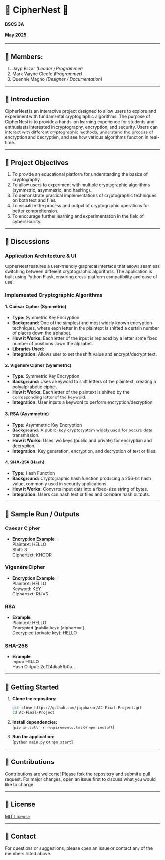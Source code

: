 # 🔐 CipherNest 🔐

#### BSCS 3A

#### May 2025

---

## 👥 Members:
1. Jayp Bazar *(Leader / Programmer)*
2. Mark Wayne Cleofe *(Programmer)*
3. Quennie Magno *(Designer / Documentation)*

---

## 📘 Introduction

CipherNest is an interactive project designed to allow users to explore and experiment with fundamental cryptographic algorithms. The purpose of CipherNest is to provide a hands-on learning experience for students and enthusiasts interested in cryptography, encryption, and security. Users can interact with different cryptographic methods, understand the process of encryption and decryption, and see how various algorithms function in real-time.

---

## 🎯 Project Objectives

1. To provide an educational platform for understanding the basics of cryptography.
2. To allow users to experiment with multiple cryptographic algorithms (symmetric, asymmetric, and hashing).
3. To demonstrate practical implementations of cryptographic techniques on both text and files.
4. To visualize the process and output of cryptographic operations for better comprehension.
5. To encourage further learning and experimentation in the field of cybersecurity.

---

## 🧠 Discussions

### Application Architecture & UI

CipherNest features a user-friendly graphical interface that allows seamless switching between different cryptographic algorithms. The application is built using Python Flask, ensuring cross-platform compatibility and ease of use.

### Implemented Cryptographic Algorithms

#### 1. Caesar Cipher (Symmetric)
- **Type:** Symmetric Key Encryption
- **Background:** One of the simplest and most widely known encryption techniques, where each letter in the plaintext is shifted a certain number of places down the alphabet.
- **How it Works:** Each letter of the input is replaced by a letter some fixed number of positions down the alphabet.
- **Libraries Used:**
- **Integration:** Allows user to set the shift value and encrypt/decrypt text.

#### 2. Vigenère Cipher (Symmetric)
- **Type:** Symmetric Key Encryption
- **Background:** Uses a keyword to shift letters of the plaintext, creating a polyalphabetic cipher.
- **How it Works:** Each letter of the plaintext is shifted by the corresponding letter of the keyword.
- **Integration:** User inputs a keyword to perform encryption/decryption.

#### 3. RSA (Asymmetric)
- **Type:** Asymmetric Key Encryption
- **Background:** A public-key cryptosystem widely used for secure data transmission.
- **How it Works:** Uses two keys (public and private) for encryption and decryption.
- **Integration:** Key generation, encryption, and decryption of text or files.

#### 4. SHA-256 (Hash)
- **Type:** Hash Function
- **Background:** Cryptographic hash function producing a 256-bit hash value, commonly used in security applications.
- **How it Works:** Converts input data into a fixed-size string of bytes.
- **Integration:** Users can hash text or files and compare hash outputs.

---

## 🧪 Sample Run / Outputs

### Caesar Cipher
- **Encryption Example:**  
  Plaintext: HELLO  
  Shift: 3  
  Ciphertext: KHOOR

### Vigenère Cipher
- **Encryption Example:**  
  Plaintext: HELLO  
  Keyword: KEY  
  Ciphertext: RIJVS

### RSA
- **Example:**  
  Plaintext: HELLO  
  Encrypted (public key): [ciphertext]  
  Decrypted (private key): HELLO

### SHA-256
- **Example:**  
  Input: HELLO  
  Hash Output: 2cf24dba5fb0a...
---

## 🚀 Getting Started

1. **Clone the repository:**
   ```bash
   git clone https://github.com/jaypbazar/AC-Final-Project.git
   cd AC-Final-Project
   ```

2. **Install dependencies:**  
   [`pip install -r requirements.txt` or `npm install`]

3. **Run the application:**  
   [`python main.py` or `npm start`]

---

## 🤝 Contributions

Contributions are welcome! Please fork the repository and submit a pull request. For major changes, open an issue first to discuss what you would like to change.

---

## 📜 License

[MIT License](LICENSE)

---

## 📧 Contact

For questions or suggestions, please open an issue or contact any of the members listed above.
